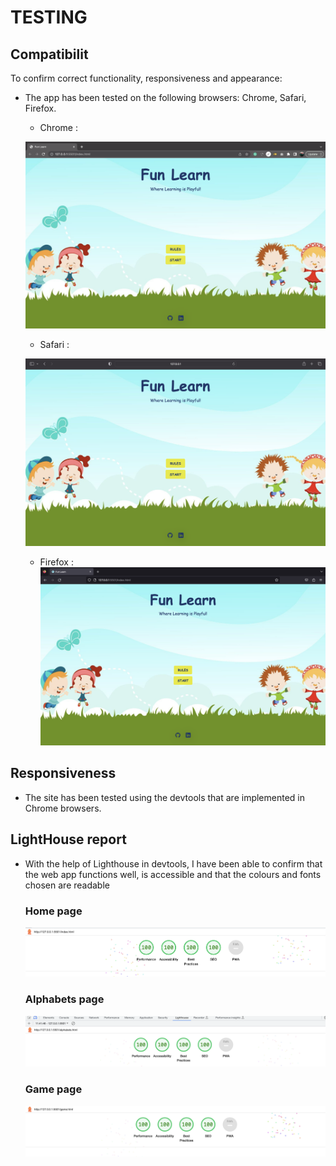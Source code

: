 # TESTING


## Compatibilit

To confirm correct functionality, responsiveness and appearance:
- The app has been tested on the following browsers: Chrome, Safari, Firefox.

    - Chrome :

    ![chrome browser](./documents/chrome.png)

    - Safari :

    ![safari browser](./documents/safari.png)

    - Firefox :
    ![firefox browser](./documents/firefox.png)

 ## Responsiveness

 - The site has been tested using the devtools that are implemented in Chrome browsers.


## LightHouse report
- With the help of Lighthouse in devtools, I have been able to confirm that the web app functions well, is accessible and that the colours and fonts chosen are readable
    ### Home page

  ![home page lighthouse](documents/lighthouse_index.png)

   ### Alphabets page

  ![response page lighthouse](documents/lighthouse_alphabets.png)
     ### Game page

  ![response page lighthouse](documents/lighthouse_game.png)